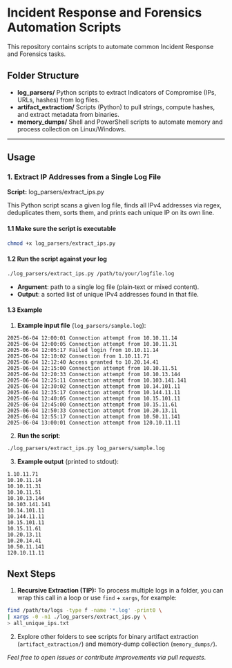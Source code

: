 # Incident Response and Forensics Automation Scripts

This repository contains scripts to automate common Incident Response and Forensics tasks.

## Folder Structure

- **log_parsers/** Python scripts to extract Indicators of Compromise (IPs, URLs, hashes) from log files.
- **artifact_extraction/** Scripts (Python) to pull strings, compute hashes, and extract metadata from binaries.
- **memory_dumps/** Shell and PowerShell scripts to automate memory and process collection on Linux/Windows.

---

## Usage

### 1. Extract IP Addresses from a Single Log File

**Script:** log_parsers/extract_ips.py

This Python script scans a given log file, finds all IPv4 addresses via regex, deduplicates them, sorts them, and prints each unique IP on its own line.

#### 1.1 Make sure the script is executable

```bash
chmod +x log_parsers/extract_ips.py
```

#### 1.2 Run the script against your log

```bash
./log_parsers/extract_ips.py /path/to/your/logfile.log
```

* **Argument**: path to a single log file (plain‐text or mixed content).
* **Output**: a sorted list of unique IPv4 addresses found in that file.

#### 1.3 Example

1. **Example input file** (`log_parsers/sample.log`):

```text
2025-06-04 12:00:01 Connection attempt from 10.10.11.14
2025-06-04 12:00:05 Connection attempt from 10.10.11.31
2025-06-04 12:05:17 Failed login from 10.10.11.14
2025-06-04 12:10:02 Connection from 1.10.11.71
2025-06-04 12:12:40 Access granted to 10.20.14.41
2025-06-04 12:15:00 Connection attempt from 10.10.11.51
2025-06-04 12:20:33 Connection attempt from 10.10.13.144
2025-06-04 12:25:11 Connection attempt from 10.103.141.141
2025-06-04 12:30:02 Connection attempt from 10.14.101.11
2025-06-04 12:35:17 Connection attempt from 10.144.11.11
2025-06-04 12:40:05 Connection attempt from 10.15.101.11
2025-06-04 12:45:00 Connection attempt from 10.15.11.61
2025-06-04 12:50:33 Connection attempt from 10.20.13.11
2025-06-04 12:55:17 Connection attempt from 10.50.11.141
2025-06-04 13:00:01 Connection attempt from 120.10.11.11
```

2. **Run the script**:

```bash
./log_parsers/extract_ips.py log_parsers/sample.log
```

3. **Example output** (printed to stdout):

```text
1.10.11.71
10.10.11.14
10.10.11.31
10.10.11.51
10.10.13.144
10.103.141.141
10.14.101.11
10.144.11.11
10.15.101.11
10.15.11.61
10.20.13.11
10.20.14.41
10.50.11.141
120.10.11.11
```

## Next Steps

1. **Recursive Extraction (TIP):** To process multiple logs in a folder, you can wrap this call in a loop or use `find` + `xargs`, for example:

```bash
find /path/to/logs -type f -name '*.log' -print0 \
| xargs -0 -n1 ./log_parsers/extract_ips.py \
> all_unique_ips.txt
```

2. Explore other folders to see scripts for binary artifact extraction (`artifact_extraction/`) and memory‐dump collection (`memory_dumps/`).

*Feel free to open issues or contribute improvements via pull requests.*